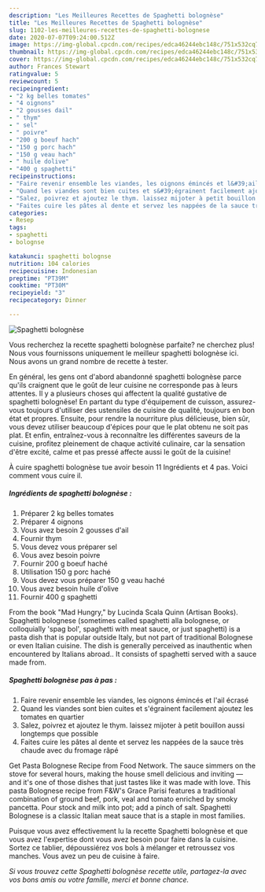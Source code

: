 ```yaml
---
description: "Les Meilleures Recettes de Spaghetti bolognèse"
title: "Les Meilleures Recettes de Spaghetti bolognèse"
slug: 1102-les-meilleures-recettes-de-spaghetti-bolognese
date: 2020-07-07T09:24:00.512Z
image: https://img-global.cpcdn.com/recipes/edca46244ebc148c/751x532cq70/spaghetti-bolognese-photo-principale-de-la-recette.jpg
thumbnail: https://img-global.cpcdn.com/recipes/edca46244ebc148c/751x532cq70/spaghetti-bolognese-photo-principale-de-la-recette.jpg
cover: https://img-global.cpcdn.com/recipes/edca46244ebc148c/751x532cq70/spaghetti-bolognese-photo-principale-de-la-recette.jpg
author: Frances Stewart
ratingvalue: 5
reviewcount: 5
recipeingredient:
- "2 kg belles tomates"
- "4 oignons"
- "2 gousses dail"
- " thym"
- " sel"
- " poivre"
- "200 g boeuf hach"
- "150 g porc hach"
- "150 g veau hach"
- " huile dolive"
- "400 g spaghetti"
recipeinstructions:
- "Faire revenir ensemble les viandes, les oignons émincés et l&#39;ail écrasé"
- "Quand les viandes sont bien cuites et s&#39;égrainent facilement ajoutez les tomates en quartier"
- "Salez, poivrez et ajoutez le thym. laissez mijoter à petit bouillon aussi longtemps que possible"
- "Faites cuire les pâtes al dente et servez les nappées de la sauce très chaude avec du fromage râpé"
categories:
- Resep
tags:
- spaghetti
- bolognse

katakunci: spaghetti bolognse 
nutrition: 104 calories
recipecuisine: Indonesian
preptime: "PT39M"
cooktime: "PT30M"
recipeyield: "3"
recipecategory: Dinner

---
```



![Spaghetti bolognèse](https://img-global.cpcdn.com/recipes/edca46244ebc148c/751x532cq70/spaghetti-bolognese-photo-principale-de-la-recette.jpg)

Vous recherchez la recette spaghetti bolognèse parfaite? ne cherchez plus! Nous vous fournissons uniquement le meilleur spaghetti bolognèse ici. Nous avons un grand nombre de recette à tester.

En général, les gens ont d'abord abandonné spaghetti bolognèse parce qu'ils craignent que le goût de leur cuisine ne corresponde pas à leurs attentes. Il y a plusieurs choses qui affectent la qualité gustative de spaghetti bolognèse! En partant du type d'équipement de cuisson, assurez-vous toujours d'utiliser des ustensiles de cuisine de qualité, toujours en bon état et propres. Ensuite, pour rendre la nourriture plus délicieuse, bien sûr, vous devez utiliser beaucoup d'épices pour que le plat obtenu ne soit pas plat. Et enfin, entraînez-vous à reconnaître les différentes saveurs de la cuisine, profitez pleinement de chaque activité culinaire, car la sensation d'être excité, calme et pas pressé affecte aussi le goût de la cuisine!

<!--inarticleads1-->

À cuire spaghetti bolognèse tue avoir besoin 11 Ingrédients et 4 pas. Voici comment vous cuire il.

##### Ingrédients de spaghetti bolognèse :

1. Préparer 2 kg belles tomates
1. Préparer 4 oignons
1. Vous avez besoin 2 gousses d&#39;ail
1. Fournir  thym
1. Vous devez vous préparer  sel
1. Vous avez besoin  poivre
1. Fournir 200 g boeuf haché
1. Utilisation 150 g porc haché
1. Vous devez vous préparer 150 g veau haché
1. Vous avez besoin  huile d&#39;olive
1. Fournir 400 g spaghetti


From the book &#34;Mad Hungry,&#34; by Lucinda Scala Quinn (Artisan Books). Spaghetti bolognese (sometimes called spaghetti alla bolognese, or colloquially &#39;spag bol&#39;, spaghetti with meat sauce, or just spaghetti) is a pasta dish that is popular outside Italy, but not part of traditional Bolognese or even Italian cuisine. The dish is generally perceived as inauthentic when encountered by Italians abroad.. It consists of spaghetti served with a sauce made from. 

<!--inarticleads2-->

##### Spaghetti bolognèse pas à pas :

1. Faire revenir ensemble les viandes, les oignons émincés et l&#39;ail écrasé
1. Quand les viandes sont bien cuites et s&#39;égrainent facilement ajoutez les tomates en quartier
1. Salez, poivrez et ajoutez le thym. laissez mijoter à petit bouillon aussi longtemps que possible
1. Faites cuire les pâtes al dente et servez les nappées de la sauce très chaude avec du fromage râpé


Get Pasta Bolognese Recipe from Food Network. The sauce simmers on the stove for several hours, making the house smell delicious and inviting — and it&#39;s one of those dishes that just tastes like it was made with love. This pasta Bolognese recipe from F&amp;W&#39;s Grace Parisi features a traditional combination of ground beef, pork, veal and tomato enriched by smoky pancetta. Pour stock and milk into pot; add a pinch of salt. Spaghetti Bolognese is a classic Italian meat sauce that is a staple in most families. 

<!--inarticleads1-->

<p>
Puisque vous avez effectivement lu la recette Spaghetti bolognèse et que vous avez l'expertise dont vous avez besoin pour faire dans la cuisine. Sortez ce tablier, dépoussiérez vos bols à mélanger et retroussez vos manches. Vous avez un peu de cuisine à faire.
</p>

<p>
<i>Si vous trouvez cette Spaghetti bolognèse recette utile, partagez-la avec vos bons amis ou votre famille, merci et bonne chance.</i>
</p>
